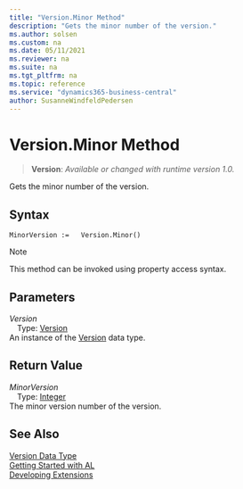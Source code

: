 ```yaml
---
title: "Version.Minor Method"
description: "Gets the minor number of the version."
ms.author: solsen
ms.custom: na
ms.date: 05/11/2021
ms.reviewer: na
ms.suite: na
ms.tgt_pltfrm: na
ms.topic: reference
ms.service: "dynamics365-business-central"
author: SusanneWindfeldPedersen
---
```

[//]: # (START>DO_NOT_EDIT)
[//]: # (IMPORTANT:Do not edit any of the content between here and the END>DO_NOT_EDIT.)
[//]: # (Any modifications should be made in the .xml files in the ModernDev repo.)
# Version.Minor Method
> **Version**: _Available or changed with runtime version 1.0._

Gets the minor number of the version.


## Syntax
```
MinorVersion :=   Version.Minor()
```
> [!NOTE]
> This method can be invoked using property access syntax.

## Parameters
*Version*  
&emsp;Type: [Version](version-data-type.md)  
An instance of the [Version](version-data-type.md) data type.

## Return Value
*MinorVersion*  
&emsp;Type: [Integer](../integer/integer-data-type.md)  
The minor version number of the version.


[//]: # (IMPORTANT: END>DO_NOT_EDIT)
## See Also
[Version Data Type](version-data-type.md)  
[Getting Started with AL](../../devenv-get-started.md)  
[Developing Extensions](../../devenv-dev-overview.md)